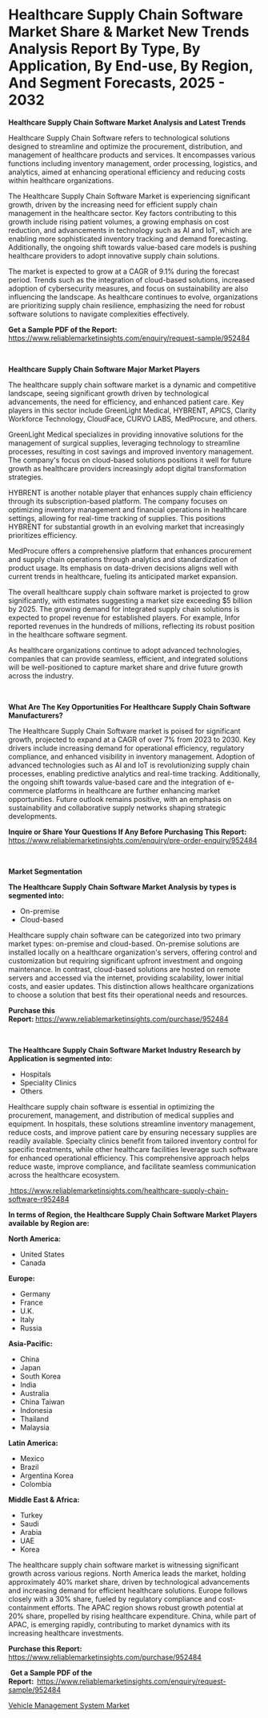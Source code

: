 <p><h1>Healthcare Supply Chain Software Market Share & Market New Trends Analysis Report By Type, By Application, By End-use, By Region, And Segment Forecasts, 2025 - 2032</h1></p><p><strong>Healthcare Supply Chain Software Market Analysis and Latest Trends</strong></p>
<p><p>Healthcare Supply Chain Software refers to technological solutions designed to streamline and optimize the procurement, distribution, and management of healthcare products and services. It encompasses various functions including inventory management, order processing, logistics, and analytics, aimed at enhancing operational efficiency and reducing costs within healthcare organizations.</p><p>The Healthcare Supply Chain Software Market is experiencing significant growth, driven by the increasing need for efficient supply chain management in the healthcare sector. Key factors contributing to this growth include rising patient volumes, a growing emphasis on cost reduction, and advancements in technology such as AI and IoT, which are enabling more sophisticated inventory tracking and demand forecasting. Additionally, the ongoing shift towards value-based care models is pushing healthcare providers to adopt innovative supply chain solutions.</p><p>The market is expected to grow at a CAGR of 9.1% during the forecast period. Trends such as the integration of cloud-based solutions, increased adoption of cybersecurity measures, and focus on sustainability are also influencing the landscape. As healthcare continues to evolve, organizations are prioritizing supply chain resilience, emphasizing the need for robust software solutions to navigate complexities effectively.</p></p>
<p><strong>Get a Sample PDF of the Report:&nbsp;</strong> <a href="https://www.reliablemarketinsights.com/enquiry/request-sample/952484?utm_campaign=2535&utm_medium=2&utm_source=Github&utm_content=ia&utm_term=07032025&utm_id=healthcare-supply-chain-software">https://www.reliablemarketinsights.com/enquiry/request-sample/952484</a></p>
<p>&nbsp;</p>
<p><strong>Healthcare Supply Chain Software Major Market Players</strong></p>
<p><p>The healthcare supply chain software market is a dynamic and competitive landscape, seeing significant growth driven by technological advancements, the need for efficiency, and enhanced patient care. Key players in this sector include GreenLight Medical, HYBRENT, APICS, Clarity Workforce Technology, CloudFace, CURVO LABS, MedProcure, and others.</p><p>GreenLight Medical specializes in providing innovative solutions for the management of surgical supplies, leveraging technology to streamline processes, resulting in cost savings and improved inventory management. The company's focus on cloud-based solutions positions it well for future growth as healthcare providers increasingly adopt digital transformation strategies.</p><p>HYBRENT is another notable player that enhances supply chain efficiency through its subscription-based platform. The company focuses on optimizing inventory management and financial operations in healthcare settings, allowing for real-time tracking of supplies. This positions HYBRENT for substantial growth in an evolving market that increasingly prioritizes efficiency.</p><p>MedProcure offers a comprehensive platform that enhances procurement and supply chain operations through analytics and standardization of product usage. Its emphasis on data-driven decisions aligns well with current trends in healthcare, fueling its anticipated market expansion.</p><p>The overall healthcare supply chain software market is projected to grow significantly, with estimates suggesting a market size exceeding $5 billion by 2025. The growing demand for integrated supply chain solutions is expected to propel revenue for established players. For example, Infor reported revenues in the hundreds of millions, reflecting its robust position in the healthcare software segment.</p><p>As healthcare organizations continue to adopt advanced technologies, companies that can provide seamless, efficient, and integrated solutions will be well-positioned to capture market share and drive future growth across the industry.</p></p>
<p>&nbsp;</p>
<p><strong>What Are The Key Opportunities For Healthcare Supply Chain Software Manufacturers?</strong></p>
<p><p>The Healthcare Supply Chain Software market is poised for significant growth, projected to expand at a CAGR of over 7% from 2023 to 2030. Key drivers include increasing demand for operational efficiency, regulatory compliance, and enhanced visibility in inventory management. Adoption of advanced technologies such as AI and IoT is revolutionizing supply chain processes, enabling predictive analytics and real-time tracking. Additionally, the ongoing shift towards value-based care and the integration of e-commerce platforms in healthcare are further enhancing market opportunities. Future outlook remains positive, with an emphasis on sustainability and collaborative supply networks shaping strategic developments.</p></p>
<p><strong>Inquire or Share Your Questions If Any Before Purchasing This Report:</strong> <a href="https://www.reliablemarketinsights.com/enquiry/pre-order-enquiry/952484?utm_campaign=2535&utm_medium=2&utm_source=Github&utm_content=ia&utm_term=07032025&utm_id=healthcare-supply-chain-software">https://www.reliablemarketinsights.com/enquiry/pre-order-enquiry/952484</a></p>
<p>&nbsp;</p>
<p><strong>Market Segmentation</strong></p>
<p><strong>The Healthcare Supply Chain Software Market Analysis by types is segmented into:</strong></p>
<p><ul><li>On-premise</li><li>Cloud-based</li></ul></p>
<p><p>Healthcare supply chain software can be categorized into two primary market types: on-premise and cloud-based. On-premise solutions are installed locally on a healthcare organization's servers, offering control and customization but requiring significant upfront investment and ongoing maintenance. In contrast, cloud-based solutions are hosted on remote servers and accessed via the internet, providing scalability, lower initial costs, and easier updates. This distinction allows healthcare organizations to choose a solution that best fits their operational needs and resources.</p></p>
<p><strong>Purchase this Report:&nbsp;</strong><a href="https://www.reliablemarketinsights.com/purchase/952484?utm_campaign=2535&utm_medium=2&utm_source=Github&utm_content=ia&utm_term=07032025&utm_id=healthcare-supply-chain-software">https://www.reliablemarketinsights.com/purchase/952484</a></p>
<p>&nbsp;</p>
<p><strong>The Healthcare Supply Chain Software Market Industry Research by Application is segmented into:</strong></p>
<p><ul><li>Hospitals</li><li>Speciality Clinics</li><li>Others</li></ul></p>
<p><p>Healthcare supply chain software is essential in optimizing the procurement, management, and distribution of medical supplies and equipment. In hospitals, these solutions streamline inventory management, reduce costs, and improve patient care by ensuring necessary supplies are readily available. Specialty clinics benefit from tailored inventory control for specific treatments, while other healthcare facilities leverage such software for enhanced operational efficiency. This comprehensive approach helps reduce waste, improve compliance, and facilitate seamless communication across the healthcare ecosystem.</p></p>
<p><a href="https://www.reliablemarketinsights.com/healthcare-supply-chain-software-r952484?utm_campaign=2535&utm_medium=2&utm_source=Github&utm_content=ia&utm_term=07032025&utm_id=healthcare-supply-chain-software">&nbsp;https://www.reliablemarketinsights.com/healthcare-supply-chain-software-r952484</a></p>
<p><strong>In terms of Region, the Healthcare Supply Chain Software Market Players available by Region are:</strong></p>
<p>
    <p> <strong> North America: </strong>
        <ul>
            <li>United States</li>
            <li>Canada</li>
        </ul>
        </p> 
    <p> <strong> Europe: </strong>
        <ul>
            <li>Germany</li>
            <li>France</li>
            <li>U.K.</li>
            <li>Italy</li>
            <li>Russia</li>
        </ul>
        </p> 
    <p> <strong> Asia-Pacific: </strong>
        <ul>
            <li>China</li>
            <li>Japan</li>
            <li>South Korea</li>
            <li>India</li>
            <li>Australia</li>
            <li>China Taiwan</li>
            <li>Indonesia</li>
            <li>Thailand</li>
            <li>Malaysia</li>
        </ul>
        </p> 
    <p> <strong> Latin America: </strong>
        <ul>
            <li>Mexico</li>
            <li>Brazil</li>
            <li>Argentina Korea</li>
            <li>Colombia</li>
        </ul>
        </p> 
    <p> <strong> Middle East & Africa: </strong>
        <ul>
            <li>Turkey</li>
            <li>Saudi</li>
            <li>Arabia</li>
            <li>UAE</li>
            <li>Korea</li>
        </ul>
    </p>
    </p>
<p><p>The healthcare supply chain software market is witnessing significant growth across various regions. North America leads the market, holding approximately 40% market share, driven by technological advancements and increasing demand for efficient healthcare solutions. Europe follows closely with a 30% share, fueled by regulatory compliance and cost-containment efforts. The APAC region shows robust growth potential at 20% share, propelled by rising healthcare expenditure. China, while part of APAC, is emerging rapidly, contributing to market dynamics with its increasing healthcare investments.</p></p>
<p><strong>Purchase this Report: </strong><a href="https://www.reliablemarketinsights.com/purchase/952484?utm_campaign=2535&utm_medium=2&utm_source=Github&utm_content=ia&utm_term=07032025&utm_id=healthcare-supply-chain-software">https://www.reliablemarketinsights.com/purchase/952484</a></p>
<p>&nbsp;<strong>Get a Sample PDF of the Report:&nbsp;&nbsp;</strong><a href="https://www.reliablemarketinsights.com/enquiry/request-sample/952484?utm_campaign=2535&utm_medium=2&utm_source=Github&utm_content=ia&utm_term=07032025&utm_id=healthcare-supply-chain-software">https://www.reliablemarketinsights.com/enquiry/request-sample/952484</a></p>
<p><strong></strong></p>
<p><p><a href="https://github.com/FahadAhmed223/Market-Research-Report-List-1/blob/main/vehicle-management-system-market.md?utm_campaign=2535&utm_medium=2&utm_source=Github&utm_content=ia&utm_term=07032025&utm_id=healthcare-supply-chain-software">Vehicle Management System Market</a></p></p>